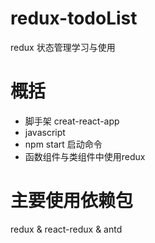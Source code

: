 # redux-todoList
redux 状态管理学习与使用

# 概括
- 脚手架 creat-react-app
- javascript
- npm start 启动命令
- 函数组件与类组件中使用redux

# 主要使用依赖包
redux & react-redux & antd
